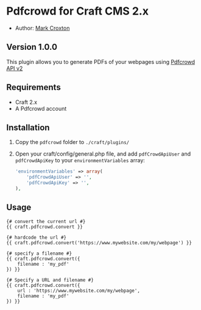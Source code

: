 # Pdfcrowd for Craft CMS 2.x

* Author: [Mark Croxton](http://hallmark-design.co.uk/)

## Version 1.0.0

This plugin allows you to generate PDFs of your webpages using [Pdfcrowd API v2](https://pdfcrowd.com/doc/api/)

## Requirements

* Craft 2.x
* A Pdfcrowd account

## Installation

1. Copy the `pdfcrowd` folder to `./craft/plugins/`
3. Open your craft/config/general.php file, and add `pdfCrowdApiUser` and `pdfCrowdApiKey` to your `environmentVariables` array:

	```php
	'environmentVariables' => array(
		'pdfCrowdApiUser' => '',
		'pdfCrowdApiKey' => '',
	),
	```


## Usage
	
	{# convert the current url #}
	{{ craft.pdfcrowd.convert }}

	{# hardcode the url #}
	{{ craft.pdfcrowd.convert('https://www.mywebsite.com/my/webpage') }}

	{# specify a filename #}
	{{ craft.pdfcrowd.convert({
		filename : 'my_pdf'
	}) }}

	{# Specify a URL and filename #}
	{{ craft.pdfcrowd.convert({
		url : 'https://www.mywebsite.com/my/webpage',
		filename : 'my_pdf'
	}) }}
